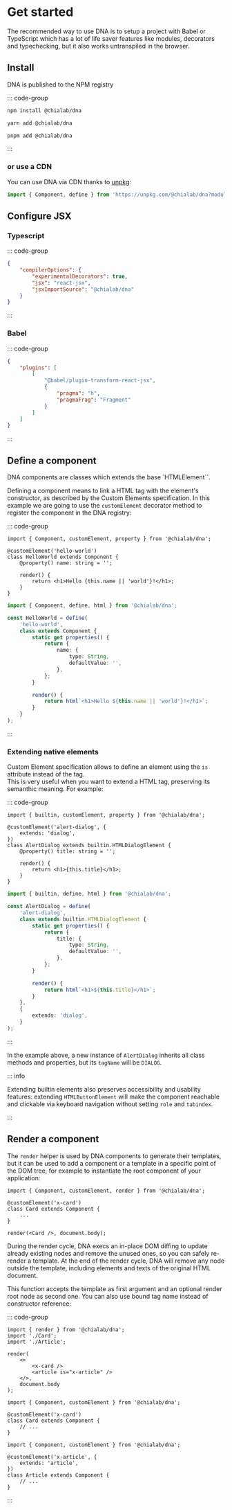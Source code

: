 # Get started

The recommended way to use DNA is to setup a project with Babel or TypeScript which has a lot of life saver features like modules, decorators and typechecking, but it also works untranspiled in the browser.

## Install

DNA is published to the NPM registry

::: code-group

```bash [npm]
npm install @chialab/dna
```

```bash [yarn]
yarn add @chialab/dna
```

```bash [pnpm]
pnpm add @chialab/dna
```

:::

### or use a CDN

You can use DNA via CDN thanks to [unpkg](https://unpkg.com/):

```ts
import { Component, define } from 'https://unpkg.com/@chialab/dna?module';
```

## Configure JSX

### Typescript

::: code-group

```json [tsconfig.json]
{
    "compilerOptions": {
        "experimentalDecorators": true,
        "jsx": "react-jsx",
        "jsxImportSource": "@chialab/dna"
    }
}
```

:::

### Babel

::: code-group

```json [babel.config.json]
{
    "plugins": [
        [
            "@babel/plugin-transform-react-jsx",
            {
                "pragma": "h",
                "pragmaFrag": "Fragment"
            }
        ]
    ]
}
```

:::

## Define a component

DNA components are classes which extends the base `HTMLElement``.

Defining a component means to link a HTML tag with the element's constructor, as described by the Custom Elements specification.
In this example we are going to use the `customElement` decorator method to register the component in the DNA registry:

::: code-group

```tsx [TypeScript]
import { Component, customElement, property } from '@chialab/dna';

@customElement('hello-world')
class HelloWorld extends Component {
    @property() name: string = '';

    render() {
        return <h1>Hello {this.name || 'world'}!</h1>;
    }
}
```

```ts [JavaScript]
import { Component, define, html } from '@chialab/dna';

const HelloWorld = define(
    'hello-world',
    class extends Component {
        static get properties() {
            return {
                name: {
                    type: String,
                    defaultValue: '',
                },
            };
        }

        render() {
            return html`<h1>Hello ${this.name || 'world'}!</h1>`;
        }
    }
);
```

:::

### Extending native elements

Custom Element specification allows to define an element using the `is` attribute instead of the tag.  
This is very useful when you want to extend a HTML tag, preserving its semanthic meaning. For example:

::: code-group

```tsx [TypeScript]
import { builtin, customElement, property } from '@chialab/dna';

@customElement('alert-dialog', {
    extends: 'dialog',
})
class AlertDialog extends builtin.HTMLDialogElement {
    @property() title: string = '';

    render() {
        return <h1>{this.title}</h1>;
    }
}
```

```ts [JavaScript]
import { builtin, define, html } from '@chialab/dna';

const AlertDialog = define(
    'alert-dialog',
    class extends builtin.HTMLDialogElement {
        static get properties() {
            return {
                title: {
                    type: String,
                    defaultValue: '',
                },
            };
        }

        render() {
            return html`<h1>${this.title}</h1>`;
        }
    },
    {
        extends: 'dialog',
    }
);
```

:::

In the example above, a new instance of `AlertDialog` inherits all class methods and properties, but its `tagName` will be `DIALOG`.

::: info

Extending builtin elements also preserves accessibility and usability features: extending `HTMLButtonElement` will make the component reachable and clickable via keyboard navigation without setting `role` and `tabindex`.

:::

## Render a component

The `render` helper is used by DNA components to generate their templates, but it can be used to add a component or a template in a specific point of the DOM tree, for example to instantiate the root component of your application:

```tsx
import { Component, customElement, render } from '@chialab/dna';

@customElement('x-card')
class Card extends Component {
    ...
}

render(<Card />, document.body);
```

During the render cycle, DNA execs an in-place DOM diffing to update already existing nodes and remove the unused ones, so you can safely re-render a template. At the end of the render cycle, DNA will remove any node outside the template, including elements and texts of the original HTML document.

This function accepts the template as first argument and an optional render root node as second one. You can also use bound tag name instead of constructor reference:

::: code-group

```tsx [main.tsx]
import { render } from '@chialab/dna';
import './Card';
import './Article';

render(
    <>
        <x-card />
        <article is="x-article" />
    </>,
    document.body
);
```

```tsx [Card.tsx]
import { Component, customElement } from '@chialab/dna';

@customElement('x-card')
class Card extends Component {
    // ...
}
```

```tsx [Article.tsx]
import { Component, customElement } from '@chialab/dna';

@customElement('x-article', {
    extends: 'article',
})
class Article extends Component {
    // ...
}
```

:::
